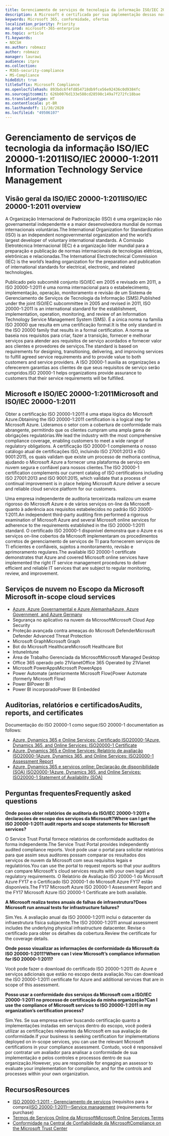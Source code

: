 ```yaml
---
title: Gerenciamento de serviços de tecnologia da informação ISO/IEC 20000-1:2011
description: A Microsoft é certificada por sua implementação dessas normas de gerenciamento de serviços.
keywords: Microsoft 365, conformidade, ofertas
localization_priority: Priority
ms.prod: microsoft-365-enterprise
ms.topic: article
f1.keywords:
- NOCSH
ms.author: robmazz
author: robmazz
manager: laurawi
audience: itpro
ms.collection:
- M365-security-compliance
- MS-Compliance
hideEdit: true
titleSuffix: Microsoft Compliance
ms.openlocfilehash: 893bdc6f4fd854718db9fce56e92436c0d9384fc
ms.sourcegitcommit: 626b0076d133e588cd28598c149a7f272fc18bae
ms.translationtype: HT
ms.contentlocale: pt-BR
ms.lasthandoff: 11/30/2020
ms.locfileid: "49506107"
---
```

# <a name="isoiec-20000-12011-information-technology-service-management"></a><span data-ttu-id="793c0-104">Gerenciamento de serviços de tecnologia da informação ISO/IEC 20000-1:2011</span><span class="sxs-lookup"><span data-stu-id="793c0-104">ISO/IEC 20000-1:2011 Information Technology Service Management</span></span>

## <a name="isoiec-20000-12011-overview"></a><span data-ttu-id="793c0-105">Visão geral da ISO/IEC 20000-1:2011</span><span class="sxs-lookup"><span data-stu-id="793c0-105">ISO/IEC 20000-1:2011 overview</span></span>

<span data-ttu-id="793c0-106">A Organização Internacional de Padronização (ISO) é uma organização não governamental independente e a maior desenvolvedora mundial de normas internacionais voluntárias.</span><span class="sxs-lookup"><span data-stu-id="793c0-106">The International Organization for Standardization (ISO) is an independent nongovernmental organization and the world’s largest developer of voluntary international standards.</span></span> <span data-ttu-id="793c0-107">A Comissão Eletrotécnica Internacional (IEC) é a organização líder mundial para a preparação e publicação de normas internacionais de tecnologias elétricas, eletrônicas e relacionadas.</span><span class="sxs-lookup"><span data-stu-id="793c0-107">The International Electrotechnical Commission (IEC) is the world’s leading organization for the preparation and publication of international standards for electrical, electronic, and related technologies.</span></span>  
  
<span data-ttu-id="793c0-108">Publicado pelo subcomitê conjunto ISO/IEC em 2005 e revisado em 2011, a ISO 20000-1:2011 é uma norma internacional para o estabelecimento, implementação, operação, monitoramento e revisão de um Sistema de Gerenciamento de Serviços de Tecnologia da Informação (SMS).</span><span class="sxs-lookup"><span data-stu-id="793c0-108">Published under the joint ISO/IEC subcommittee in 2005 and revised in 2011, ISO 20000-1:2011 is an international standard for the establishment, implementation, operation, monitoring, and review of an Information Technology Service Management System (SMS).</span></span> <span data-ttu-id="793c0-109">É a única norma na família ISO 20000 que resulta em uma certificação formal.</span><span class="sxs-lookup"><span data-stu-id="793c0-109">It is the only standard in the ISO 20000 family that results in a formal certification.</span></span> <span data-ttu-id="793c0-110">A norma se baseia nos requisitos para criar, fazer a transição, fornecer e melhorar serviços para atender aos requisitos de serviço acordados e fornecer valor aos clientes e provedores de serviços.</span><span class="sxs-lookup"><span data-stu-id="793c0-110">The standard is based on requirements for designing, transitioning, delivering, and improving services to fulfill agreed service requirements and to provide value to both customers and service providers.</span></span> <span data-ttu-id="793c0-111">A ISO 20000-1 auxilia as organizações a oferecerem garantias aos clientes de que seus requisitos de serviço serão cumpridos.</span><span class="sxs-lookup"><span data-stu-id="793c0-111">ISO 20000-1 helps organizations provide assurance to customers that their service requirements will be fulfilled.</span></span>

## <a name="microsoft-and-isoiec-20000-12011"></a><span data-ttu-id="793c0-112">Microsoft e ISO/IEC 20000-1:2011</span><span class="sxs-lookup"><span data-stu-id="793c0-112">Microsoft and ISO/IEC 20000-1:2011</span></span>

<span data-ttu-id="793c0-113">Obter a certificação ISO 20000-1:2011 é uma etapa lógica do Microsoft Azure.</span><span class="sxs-lookup"><span data-stu-id="793c0-113">Obtaining the ISO 20000-1:2011 certification is a logical step for Microsoft Azure.</span></span> <span data-ttu-id="793c0-114">Lideramos o setor com a cobertura de conformidade mais abrangente, permitindo que os clientes cumpram uma ampla gama de obrigações regulatórias.</span><span class="sxs-lookup"><span data-stu-id="793c0-114">We lead the industry with the most comprehensive compliance coverage, enabling customers to meet a wide range of regulatory obligations.</span></span> <span data-ttu-id="793c0-115">A certificação ISO 20000-1 complementa o nosso catálogo atual de certificações ISO, incluindo ISO 27001:2013 e ISO 9001:2015, os quais validam que existe um processo de melhoria contínua, ajudando o Microsoft Azure a fornecer uma plataforma de serviço em nuvem segura e confiável para nossos clientes.</span><span class="sxs-lookup"><span data-stu-id="793c0-115">The ISO 20000-1 certification complements our current catalog of ISO certifications including ISO 27001:2013 and ISO 9001:2015, which validate that a process of continual improvement is in place helping Microsoft Azure deliver a secure and reliable cloud service platform for our customers.</span></span>  
  
<span data-ttu-id="793c0-116">Uma empresa independente de auditoria terceirizada realizou um exame rigoroso do Microsoft Azure e de vários serviços on-line da Microsoft quanto à aderência aos requisitos estabelecidos no padrão ISO 20000-1:2011.</span><span class="sxs-lookup"><span data-stu-id="793c0-116">An independent third-party auditing firm performed a rigorous examination of Microsoft Azure and several Microsoft online services for adherence to the requirements established in the ISO 20000-1:2011 standard.</span></span> <span data-ttu-id="793c0-117">O certificado ISO 20000-1 disponível demonstra que o Azure e os serviços on-line cobertos da Microsoft implementaram os procedimentos corretos de gerenciamento de serviços de TI para fornecerem serviços de TI eficientes e confiáveis, sujeitos a monitoramento, revisão e aprimoramento regulares.</span><span class="sxs-lookup"><span data-stu-id="793c0-117">The available ISO 20000-1 certificate demonstrates that Azure and covered Microsoft online services have implemented the right IT service management procedures to deliver efficient and reliable IT services that are subject to regular monitoring, review, and improvement.</span></span>

## <a name="microsoft-in-scope-cloud-services"></a><span data-ttu-id="793c0-118">Serviços de nuvem no Escopo da Microsoft </span><span class="sxs-lookup"><span data-stu-id="793c0-118">Microsoft in-scope cloud services</span></span>

- [<span data-ttu-id="793c0-119">Azure, Azure Governamental e Azure Alemanha</span><span class="sxs-lookup"><span data-stu-id="793c0-119">Azure, Azure Government, and Azure Germany</span></span>](https://aka.ms/AzureCompliance)
- <span data-ttu-id="793c0-120">Segurança no aplicativo na nuvem da Microsoft</span><span class="sxs-lookup"><span data-stu-id="793c0-120">Microsoft Cloud App Security</span></span>
- <span data-ttu-id="793c0-121">Proteção avançada contra ameaças do Microsoft Defender</span><span class="sxs-lookup"><span data-stu-id="793c0-121">Microsoft Defender Advanced Threat Protection</span></span>
- <span data-ttu-id="793c0-122">Microsoft Graph</span><span class="sxs-lookup"><span data-stu-id="793c0-122">Microsoft Graph</span></span>
- <span data-ttu-id="793c0-123">Bot do Microsoft Healthcare</span><span class="sxs-lookup"><span data-stu-id="793c0-123">Microsoft Healthcare Bot</span></span>
- <span data-ttu-id="793c0-124">Intune</span><span class="sxs-lookup"><span data-stu-id="793c0-124">Intune</span></span>
- <span data-ttu-id="793c0-125">Área de Trabalho Gerenciada da Microsoft</span><span class="sxs-lookup"><span data-stu-id="793c0-125">Microsoft Managed Desktop</span></span>
- <span data-ttu-id="793c0-126">Office 365 operado pelo 21Vianet</span><span class="sxs-lookup"><span data-stu-id="793c0-126">Office 365 Operated by 21Vianet</span></span>
- <span data-ttu-id="793c0-127">Microsoft PowerApps</span><span class="sxs-lookup"><span data-stu-id="793c0-127">Microsoft PowerApps</span></span>
- <span data-ttu-id="793c0-128">Power Automate (anteriormente Microsoft Flow)</span><span class="sxs-lookup"><span data-stu-id="793c0-128">Power Automate (formerly Microsoft Flow)</span></span>
- <span data-ttu-id="793c0-129">Power BI</span><span class="sxs-lookup"><span data-stu-id="793c0-129">Power BI</span></span>
- <span data-ttu-id="793c0-130">Power BI incorporado</span><span class="sxs-lookup"><span data-stu-id="793c0-130">Power BI Embedded</span></span>

## <a name="audits-reports-and-certificates"></a><span data-ttu-id="793c0-131">Auditorias, relatórios e certificados</span><span class="sxs-lookup"><span data-stu-id="793c0-131">Audits, reports, and certificates</span></span>

<span data-ttu-id="793c0-132">Documentação do ISO 20000-1 como segue:</span><span class="sxs-lookup"><span data-stu-id="793c0-132">ISO 20000-1 documentation as follows:</span></span>

- [<span data-ttu-id="793c0-133">Azure, Dynamics 365 e Online Services: Certificado ISO20000-1</span><span class="sxs-lookup"><span data-stu-id="793c0-133">Azure, Dynamics 365, and Online Services: ISO20000-1 Certificate</span></span>](https://aka.ms/azureiso200001cert)
- [<span data-ttu-id="793c0-134">Azure, Dynamics 365 e Online Services: Relatório de avaliação ISO20000-1</span><span class="sxs-lookup"><span data-stu-id="793c0-134">Azure, Dynamics 365, and Online Services: ISO20000-1 Assessment Report</span></span>](https://aka.ms/azureiso200001report)
- [<span data-ttu-id="793c0-135">Azure, Dynamics 365 e serviços online: Declaração de disponibilidade (SOA) ISO20000-1</span><span class="sxs-lookup"><span data-stu-id="793c0-135">Azure, Dynamics 365, and Online Services: ISO20000-1 Statement of Availability (SOA)</span></span>](https://aka.ms/azureiso200001soa)

## <a name="frequently-asked-questions"></a><span data-ttu-id="793c0-136">Perguntas frequentes</span><span class="sxs-lookup"><span data-stu-id="793c0-136">Frequently asked questions</span></span>

<span data-ttu-id="793c0-137">**Onde posso obter relatórios de auditoria da ISO/IEC 20000-1:2011 e declarações de escopo dos serviços da Microsoft?**</span><span class="sxs-lookup"><span data-stu-id="793c0-137">**Where can I get the ISO 20000-1:2011 audit reports and scope statements for Microsoft services?**</span></span>

<span data-ttu-id="793c0-138">O Service Trust Portal fornece relatórios de conformidade auditados de forma independente.</span><span class="sxs-lookup"><span data-stu-id="793c0-138">The Service Trust Portal provides independently audited compliance reports.</span></span> <span data-ttu-id="793c0-139">Você pode usar o portal para solicitar relatórios para que assim seus auditores possam comparar os resultados dos serviços de nuvem da Microsoft com seus requisitos legais e regulatórios.</span><span class="sxs-lookup"><span data-stu-id="793c0-139">You can use the portal to request reports so that your auditors can compare Microsoft's cloud services results with your own legal and regulatory requirements.</span></span> <span data-ttu-id="793c0-140">O Relatório de Avaliação ISO 20000-1 do Microsoft Azure FY17 e o Certificado ISO 20000-1 do Microsoft Azure FY17 estão disponíveis.</span><span class="sxs-lookup"><span data-stu-id="793c0-140">The FY17 Microsoft Azure ISO 20000-1 Assessment Report and the FY17 Microsoft Azure ISO 20000-1 Certificate are both available.</span></span>

<span data-ttu-id="793c0-141">**A Microsoft realiza testes anuais de falhas de infraestrutura?**</span><span class="sxs-lookup"><span data-stu-id="793c0-141">**Does Microsoft run annual tests for infrastructure failures?**</span></span>

<span data-ttu-id="793c0-142">Sim.</span><span class="sxs-lookup"><span data-stu-id="793c0-142">Yes.</span></span> <span data-ttu-id="793c0-143">A avaliação anual da ISO 20000-1:2011 inclui o datacenter da infraestrutura física subjacente.</span><span class="sxs-lookup"><span data-stu-id="793c0-143">The ISO 20000-1:2011 annual assessment includes the underlying physical infrastructure datacenter.</span></span> <span data-ttu-id="793c0-144">Revise o certificado para obter os detalhes da cobertura.</span><span class="sxs-lookup"><span data-stu-id="793c0-144">Review the certificate for the coverage details.</span></span>

<span data-ttu-id="793c0-145">**Onde posso visualizar as informações de conformidade da Microsoft da ISO 20000-1:2011?**</span><span class="sxs-lookup"><span data-stu-id="793c0-145">**Where can I view Microsoft’s compliance information for ISO 20000-1:2011?**</span></span>

<span data-ttu-id="793c0-146">Você pode fazer o download do certificado ISO 20000-1:2011 do Azure e serviços adicionais que estão no escopo desta avaliação.</span><span class="sxs-lookup"><span data-stu-id="793c0-146">You can download the ISO 20000-1:2011 certificate for Azure and additional services that are in scope of this assessment.</span></span>

<span data-ttu-id="793c0-147">**Posso usar a conformidade dos serviços da Microsoft com a ISO/IEC 20000-1:2011 no processo de certificação da minha organização?**</span><span class="sxs-lookup"><span data-stu-id="793c0-147">**Can I use the compliance of Microsoft services to ISO 20000-1:2011 in my organization’s certification process?**</span></span>

<span data-ttu-id="793c0-148">Sim.</span><span class="sxs-lookup"><span data-stu-id="793c0-148">Yes.</span></span> <span data-ttu-id="793c0-149">Se sua empresa estiver buscando certificação quanto a implementações instadas em serviços dentro do escopo, você poderá utilizar as certificações relevantes da Microsoft em sua avaliação de conformidade.</span><span class="sxs-lookup"><span data-stu-id="793c0-149">If your business is seeking certification for implementations deployed on in-scope services, you can use the relevant Microsoft certifications in your compliance assessment.</span></span> <span data-ttu-id="793c0-150">Contudo, você é responsável por contratar um avaliador para analisar a conformidade de sua implementação e pelos controles e processos dentro de sua organização.</span><span class="sxs-lookup"><span data-stu-id="793c0-150">However, you are responsible for engaging an assessor to evaluate your implementation for compliance, and for the controls and processes within your own organization.</span></span>

## <a name="resources"></a><span data-ttu-id="793c0-151">Recursos</span><span class="sxs-lookup"><span data-stu-id="793c0-151">Resources</span></span>

- <span data-ttu-id="793c0-152">[ISO 20000-1:2011 - Gerenciamento de serviços](https://www.iso.org/standard/51986.html) (requisitos para a compra)</span><span class="sxs-lookup"><span data-stu-id="793c0-152">[ISO 20000-1:2011—Service management](https://www.iso.org/standard/51986.html) (requirements for purchase)</span></span>
- [<span data-ttu-id="793c0-153">Termos de Serviços Online da Microsoft</span><span class="sxs-lookup"><span data-stu-id="793c0-153">Microsoft Online Services Terms</span></span>](https://aka.ms/Online-Services-Terms)
- [<span data-ttu-id="793c0-154">Conformidade na Central de Confiabilidade da Microsoft</span><span class="sxs-lookup"><span data-stu-id="793c0-154">Compliance on the Microsoft Trust Center</span></span>](https://www.microsoft.com/trust-center/compliance/compliance-overview)
